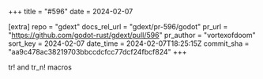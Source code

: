 +++
title = "#596"
date = 2024-02-07

[extra]
repo = "gdext"
docs_rel_url = "gdext/pr-596/godot"
pr_url = "https://github.com/godot-rust/gdext/pull/596"
pr_author = "vortexofdoom"
sort_key = 2024-02-07
date_time = 2024-02-07T18:25:15Z
commit_sha = "aa9c478ac38219703bbccdcfcc77dcf24fbcf824"
+++

tr! and tr_n! macros
